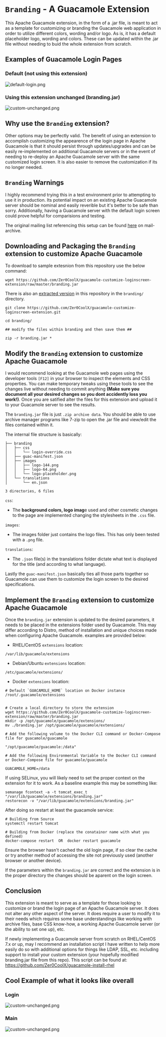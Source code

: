 # `Branding` - A Guacamole Extension
This Apache Guacamole extension, in the form of a .jar file, is meant to act as a template for customizing or branding the Guacamole web application in order to utilize different colors, wording and/or logo. As is, it has a default placeholder logo, wording and colors. These can be updated within the .jar file without needing to buid the whole extension from scratch.

## Examples of Guacamole Login Pages
### Default (not using this extension)
![default-login.png](demo-assets/guac-default-login.PNG)
### Using this extension unchanged (branding.jar)
![custom-unchanged.png](demo-assets/guac-login.png)

## Why use the `Branding` extension?
Other options may be perfectly valid. The benefit of using an extension to accomplish customizing the appearence of the login page in Apache Guacamole is that it should persist through updates/upgrades and can be easily re-implemented on additional Guacamole servers or in the event of needing to re-deploy an Apache Guacamole server with the same customized login screen. It is also easier to remove the customization if its no longer needed.

## `Branding` Warnings
I highly recommend trying this in a test environment prior to attempting to use it in production. Its potential impact on an existing Apache Guacamole server should be nominal and easily reverible but it's better to be safe than sorry. Additionally, having a Guacamole server with the default login screen could prove helpful for comparisions and testing.

The original mailing list referencing this setup can be found [here](https://www.mail-archive.com/user@guacamole.incubator.apache.org/msg00914.html) on mail-archive.

## Downloading and Packaging the `Branding` extension to customize Apache Guacamole

To download to sample extesnion from this repository use the below command:
```
wget https://github.com/Zer0CoolX/guacamole-customize-loginscreen-extension/raw/master/branding.jar
```

There is also an [extracted version](branding/) in this repository in the `branding/` directory.

```
git clone https://github.com/Zer0CoolX/guacamole-customize-loginscreen-extension.git

cd branding/

## modify the files within branding and then save them ##

zip -r branding.jar *
```
## Modify the `Branding` extension to customize Apache Guacamole
I would recommend looking at the Guacamole web pages using the developer tools `[F12]` in your browser to inspect the elements and CSS properties. You can make temporary tweaks using these tools to see the changes live without needing to commit anything **(Make sure you document all your desired changes so you dont accidently loss you work!)**. Once you are satified alter the files for this extension and upload it to your Guacamole server to see the results.

The `branding.jar` file is just `.zip archive data`. You should be able to use archive manager programs like 7-zip to open the .jar file and view/edit the files contained within it.

The internal file structure is basically:  
```
├── branding
│   ├── css
│   │   └── login-override.css
│   ├── guac-manifest.json
│   ├── images
│   │   ├── logo-144.png
│   │   ├── logo-64.png
│   │   └── logo-placeholder.png
│   └── translations
│       └── en.json

3 directories, 6 files
```

`css`: 
- The **background colors, logo imag**e used and other cosmetic changes to the page are implemented changing the stylesheets in the `.css` file. 

`images`: 
- The images folder just contains the logo files. This has only been tested with a `.png` file. 

`translations`:
- The `.json` file(s) in the translations folder dictate what text is displayed for the title (and according to what language). 

Lastly the `guac-manifest.json` basically ties all those parts together so Guacamole can use them to customize the login screen to the desired specifications.

## Implement the `Branding` extension to customize Apache Guacamole
Once the `branding.jar` extension is updated to the desired parameters, it needs to be placed in the extensions folder used by Guacamole. This may differ according to Distro, method of installation and unique choices made when configuring Apache Guacamole. examples are provided below: 

* RHEL/CentOS `extensions` location:
```
/var/lib/guacamole/extensions
```
* Debian/Ubuntu `extensions` location:
```
/etc/guacamole/extensions/
```
* Docker `extensions` location:
```
# Default `GUACAMOLE_HOME` location on Docker instance
/root/.guacamole/extensions


# Create a local directory to store the extension
wget https://github.com/Zer0CoolX/guacamole-customize-loginscreen-extension/raw/master/branding.jar
mkdir -p /opt/guacamole/guacamole/extensions/
mv ./branding.jar /opt/guacamole/guacamole/extensions/

# Add the following volume to the Docker CLI command or Docker-Compose file for guacamole/guacamole

"/opt/guacamole/guacamole:/data"

# Add the following Environmental Variable to the Docker CLI command or Docker-Compose file for guacamole/guacamole

GUACAMOLE_HOME=/data
```



If using SELinux, you will likely need to set the proper context on the extension for it to work. As a baseline example this may be something like:

```
semanage fcontext -a -t tomcat_exec_t "/var/lib/guacamole/extensions/branding.jar"
restorecon -v "/var/lib/guacamole/extensions/branding.jar"
```

After doing so restart at least the guacamole service:

```
# Building from Source
systemctl restart tomcat

# Building from Docker (replace the conatainor name with what you defined)
docker-compose restart  OR  docker restart guacamole
```

Ensure the browser hasn't cached the old login page, if so clear the cache or try another method of accessing the site not previously used (another browser or another device).

If the parameters within the `branding.jar` are correct and the extension is in the proper directory the changes should be aparent on the login screen.

## Conclusion
This extension is meant to serve as a template for those looking to customize or brand the login page of an Apache Guacamole server. It does not alter any other aspect of the server. It does require a user to modify it to their needs which requires some base understandings like working with archive files, base CSS know-how, a working Apache Guacamole server (or the ability to set one up), etc.

If newly implementing a Guacamole server from scratch on RHEL/CentOS 7.x or up, may I recommend an installation script I have written to help more easily do so with additional options for things like LDAP, SSL, etc. including support to install your custom extension (your hopefully modified branding.jar file from this repo). This script can be found at:
https://github.com/Zer0CoolX/guacamole-install-rhel


## Cool Example of what it looks like overall
### Login
![custom-unchanged.png](demo-assets/guac-login.png)

### Main
![custom-unchanged.png](demo-assets/guac-main.png)
